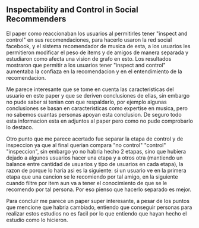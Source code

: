 ## Inspectability and Control in Social Recommenders

El paper como reaccionaban los usuarios al permitirles tener "inspect and control" en sus recomendaciones, para hacerlo usaron la red social facebook, y el sistema recomendador de musica de esta, a los usuarios les permitieron modificar el peso de items y de amigos de manera separada y estudiaron como afecta una vision de grafo en esto. Los resultados mostraron que permitir a los usuarios tener "inspect and control" aumentaba la confiaza en la recomendacion y en el entendimiento de la recomendacion.

Me parece interesante que se tome en cuenta las caracteristicas del usuario en este paper y que se deriven conclusiones de ellas, sin embargo no pude saber si tenian con que respaldarlo, por ejemplo algunas conclusiones se basan en caracteristicas como expertise en musica, pero no sabemos cuantas personas apoyan esta conclusion. De seguro todo esta informacion esta en adjuntos al paper pero como no pude comprobarlo lo destaco. 

Otro punto que me parece acertado fue separar la etapa de control y de inspeccion ya que al final querian compara "no control" "control" "inspeccion", sin embargo yo no habria hecho 2 etapas, sino que hubiera dejado a algunos usuarios hacer una etapa y a otros otra (mantiendo un balance entre cantidad de usuarios y tipo de usuarios en cada etapa), la razon de porque lo haria asi es la siguiente: si un usuario ve en la primera etapa que una cancion se le recomiendo por tal amigo, en la siguiente cuando filtre por item aun va a tener el conocimiento de que se le recomendo por tal persona. Por eso pienso que hacerlo separado es mejor.

Para concluir me parece un paper super interesante, a pesar de los puntos que mencione que habria cambiado, entiendo que conseguir personas para realizar estos estudios no es facil por lo que entiendo que hayan hecho el estudio como lo hicieron.



